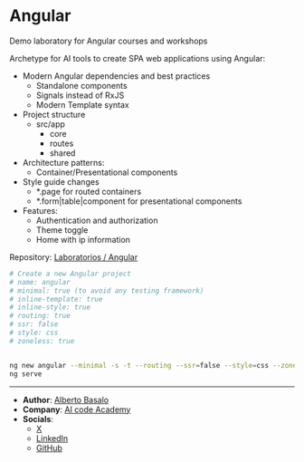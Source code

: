 # Angular
Demo laboratory for Angular courses and workshops

Archetype for AI tools to create SPA web applications using Angular:

- Modern Angular dependencies and best practices
  - Standalone components
  - Signals instead of RxJS
  - Modern Template syntax
- Project structure
  - src/app
    - core
    - routes
    - shared
- Architecture patterns:
  - Container/Presentational components
- Style guide changes
  - *.page for routed containers
  - *.form|table|component for presentational components
- Features:
  - Authentication and authorization
  - Theme toggle
  - Home with ip information

Repository: [Laboratorios / Angular](https://github.com/AlbertoBasaloLabs/Angular)

```bash
# Create a new Angular project
# name: angular
# minimal: true (to avoid any testing framework)
# inline-template: true
# inline-style: true
# routing: true
# ssr: false
# style: css
# zoneless: true


ng new angular --minimal -s -t --routing --ssr=false --style=css --zoneless
ng serve
```

---

- **Author**: [Alberto Basalo](https://albertobasalo.dev)
- **Company**: [AI code Academy](https://aicode.academy)
- **Socials**:
  - [X](https://x.com/albertobasalo)
  - [LinkedIn](https://www.linkedin.com/in/albertobasalo/)
  - [GitHub](https://github.com/albertobasalo)
